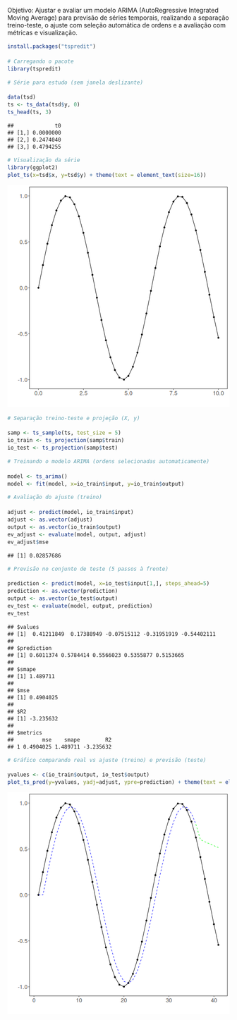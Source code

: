 Objetivo: Ajustar e avaliar um modelo ARIMA (AutoRegressive Integrated Moving Average) para previsão de séries temporais, realizando a separação treino-teste, o ajuste com seleção automática de ordens e a avaliação com métricas e visualização.


``` r
install.packages("tspredit")

# Carregando o pacote
library(tspredit) 
```


``` r
# Série para estudo (sem janela deslizante)

data(tsd)
ts <- ts_data(tsd$y, 0)
ts_head(ts, 3)
```

```
##             t0
## [1,] 0.0000000
## [2,] 0.2474040
## [3,] 0.4794255
```


``` r
# Visualização da série
library(ggplot2)
plot_ts(x=tsd$x, y=tsd$y) + theme(text = element_text(size=16))
```

![plot of chunk unnamed-chunk-3](fig/ts_arima/unnamed-chunk-3-1.png)


``` r
# Separação treino-teste e projeção (X, y)

samp <- ts_sample(ts, test_size = 5)
io_train <- ts_projection(samp$train)
io_test <- ts_projection(samp$test)
```


``` r
# Treinando o modelo ARIMA (ordens selecionadas automaticamente)

model <- ts_arima()
model <- fit(model, x=io_train$input, y=io_train$output)
```


``` r
# Avaliação do ajuste (treino)

adjust <- predict(model, io_train$input)
adjust <- as.vector(adjust)
output <- as.vector(io_train$output)
ev_adjust <- evaluate(model, output, adjust)
ev_adjust$mse
```

```
## [1] 0.02857686
```


``` r
# Previsão no conjunto de teste (5 passos à frente)

prediction <- predict(model, x=io_test$input[1,], steps_ahead=5)
prediction <- as.vector(prediction)
output <- as.vector(io_test$output)
ev_test <- evaluate(model, output, prediction)
ev_test
```

```
## $values
## [1]  0.41211849  0.17388949 -0.07515112 -0.31951919 -0.54402111
## 
## $prediction
## [1] 0.6011374 0.5784414 0.5566023 0.5355877 0.5153665
## 
## $smape
## [1] 1.489711
## 
## $mse
## [1] 0.4904025
## 
## $R2
## [1] -3.235632
## 
## $metrics
##         mse    smape        R2
## 1 0.4904025 1.489711 -3.235632
```


``` r
# Gráfico comparando real vs ajuste (treino) e previsão (teste)

yvalues <- c(io_train$output, io_test$output)
plot_ts_pred(y=yvalues, yadj=adjust, ypre=prediction) + theme(text = element_text(size=16))
```

![plot of chunk unnamed-chunk-8](fig/ts_arima/unnamed-chunk-8-1.png)

